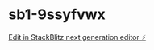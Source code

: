 # sb1-9ssyfvwx

[Edit in StackBlitz next generation editor ⚡️](https://stackblitz.com/~/github.com/tommyabukhalid/sb1-9ssyfvwx)